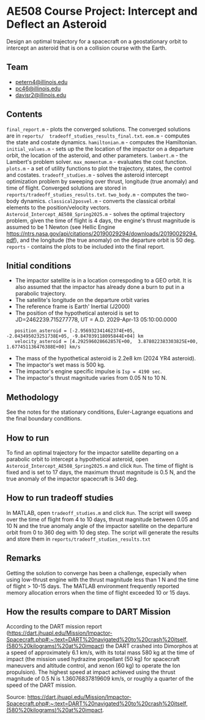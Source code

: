 # AE508 Course Project: Intercept and Deflect an Asteroid
Design an optimal trajectory for a spacecraft on a geostationary orbit
to intercept an asteroid that is on a collision course with the Earth. 


## Team

* petern4@illinois.edu
* pc46@illinois.edu
* davisr2@illinois.edu

## Contents

`final_report.m`  - plots the converged solutions. The converged solutions are in `reports/  tradeoff_studies_results_final.txt`.
`eom.m` - computes the state and costate dynamics.
`hamiltonian.m` - computes the Hamiltonian.
`initial_values.m` - sets up the the location of the impactor on a departure orbit, the location of the asteroid, and other parameters.
`lambert.m` - the Lambert's problem solver.
`max_momentum.m` - evaluates the cost function.
`plots.m` - a set of utility functions to plot the trajectory, states, the control and costates.
`tradeoff_studies.m` - solves the asteroid intercept optimization problem by sweeping over thrust, longitude (true anomaly) and time of flight. Converged solutions are stored in `reports/tradeoff_studies_results.txt`.
`two_body.m` - computes the two-body dynamics.
`classical2posvel.m` - converts the classical orbital elements to the position/velocity vectors.
`Asteroid_Intercept_AE508_Spring2025.m` - solves the optimal trajectory problem, given the time of flight is 4 days, the engine's thrust magnitude is assumed to be 1 Newton (see Hellic Engine https://ntrs.nasa.gov/api/citations/20190029294/downloads/20190029294.pdf), and the longitude (the true anomaly) on the departure orbit is 50 deg. 
`reports` - contains the plots to be included into the final report.

## Initial conditions
- The impactor satellite is in a location correspoding to a GEO orbit. It is also assumed that the impactor has already done a burn to put in a parabolic trajectory.
- The satellite's longitude on the departure orbit varies
- The reference frame is Earth' Inertial (J2000)
- The position of the hypothetical asteroid is set to JD=2462239.715277778, UT = A.D. 2029-Apr-13 05:10:00.0000
```
   position_asteroid = [-2.956932341462374E+05, -2.043495023251738E+05, -9.847039118095844E+04] km
   velocity_asteroid = [4.292596028662857E+00,  3.878022383303825E+00,  1.677451136476388E+00] km/s 
```
- The mass of the hypothetical asteroid is 2.2e8 km (2024 YR4 asteroid).
- The impactor's wet mass is 500 kg.
- The impactor's engine specific impulse is `Isp = 4190 sec`.
- The impactor's thrust magnitude varies from 0.05 N to 10 N.

## Methodology
See the notes for the stationary conditions, Euler-Lagrange equations and the final boundary conditions.

## How to run 
To find an optimal trajectory for the impactor satellite departing on a parabolic orbit to intercept a hypothetical asteroid, open `Asteroid_Intercept_AE508_Spring2025.m` and click `Run`. The time of flight is fixed and is set to 17 days, the maximum thrust magnitude is 0.5 N, 
and the true anomaly of the impactor spacecraft is 340 deg.

## How to run tradeoff studies
In MATLAB, open `tradeoff_studies.m` and click `Run`. The script will sweep over the time of flight from 4 to 10 days, thrust magnitude between 0.05 and 10 N and the true anomaly angle of the impactor satellite on the departure orbit from 0 to 360 deg with 10 deg step. The script will generate the results and store them in `reports/tradeoff_studies_results.txt`

## Remarks
Getting the solution to converge has been a challenge, especially when using low-thrust engine with the thrust magnitude less than 1 N and the time of flight > 10-15 days. The MATLAB environment frequently reported memory allocation errors when the time of flight exceeded 10 or 15 days. 

## How the results compare to DART Mission
According to the DART mission report (https://dart.jhuapl.edu/Mission/Impactor-Spacecraft.php#:~:text=DART%20navigated%20to%20crash%20itself,(580%20kilograms)%20at%20impact) the DART crashed into Dimorphos at a speed of approximately 6.1 km/s, with its total mass 580 kg at the time 
of impact (the mission used hydrazine propellant (50 kg) for spacecraft maneuvers and altitude control, and xenon (60 kg) to operate the Ion propulsion).
The highest speed at impact achieved using the thrust magnitude of 0.5 N is 1.36076837819609 km/s, or roughly a quarter of the speed of the DART mission.



Source: https://dart.jhuapl.edu/Mission/Impactor-Spacecraft.php#:~:text=DART%20navigated%20to%20crash%20itself,(580%20kilograms)%20at%20impact.

